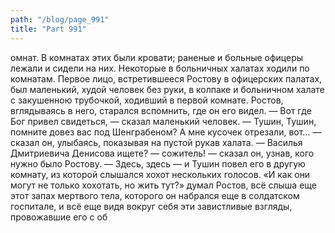 ```yaml
---
path: "/blog/page_991"
title: "Part 991"
---
```


омнат. В комнатах этих были кровати; раненые и больные офицеры лежали и сидели на них. Некоторые в больничных халатах ходили по комнатам. Первое лицо, встретившееся Ростову в офицерских палатах, был маленький, худой человек без руки, в колпаке и больничном халате с закушенною трубочкой, ходивший в первой комнате. Ростов, вглядываясь в него, старался вспомнить, где он его видел.
— Вот где Бог привел свидеться, — сказал маленький человек. — Тушин, Тушин, помните довез вас под Шенграбеном? А мне кусочек отрезали, вот... — сказал он, улыбаясь, показывая на пустой рукав халата. — Василья Дмитриевича Денисова ищете? — сожитель! — сказал он, узнав, кого нужно было Ростову. — Здесь, здесь — и Тушин повел его в другую комнату, из которой слышался хохот нескольких голосов.
«И как они могут не только хохотать, но жить тут?» думал Ростов, всё слыша еще этот запах мертвого тела, которого он набрался еще в солдатском госпитале, и всё еще видя вокруг себя эти завистливые взгляды, провожавшие его с об
